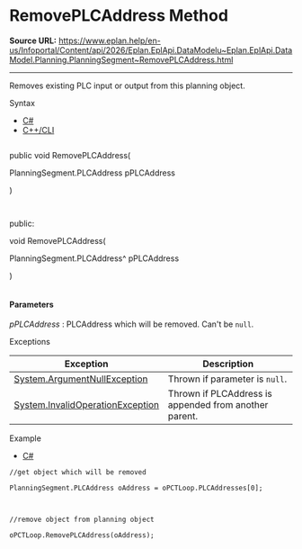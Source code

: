 # RemovePLCAddress Method

**Source URL:** https://www.eplan.help/en-us/Infoportal/Content/api/2026/Eplan.EplApi.DataModelu~Eplan.EplApi.DataModel.Planning.PlanningSegment~RemovePLCAddress.html

---

Removes existing PLC input or output from this planning object.

Syntax

- [C#](#i-syntax-CS)
- [C++/CLI](#i-syntax-CPP2005)

```
```
public void RemovePLCAddress( 

   PlanningSegment.PLCAddress pPLCAddress

)
```
```

```
```
public:

void RemovePLCAddress( 

   PlanningSegment.PLCAddress^ pPLCAddress

)
```
```

#### Parameters

*pPLCAddress*
:   PLCAddress which will be removed. Can't be `null`.

Exceptions

| Exception | Description |
| --- | --- |
| [System.ArgumentNullException](#) | Thrown if parameter is `null`. |
| [System.InvalidOperationException](#) | Thrown if PLCAddress is appended from another parent. |

Example

- [C#](#i-tab-content-1efda84a-511d-496d-bd18-c255050be800)

```
//get object which will be removed

PlanningSegment.PLCAddress oAddress = oPCTLoop.PLCAddresses[0];



//remove object from planning object

oPCTLoop.RemovePLCAddress(oAddress);



```
